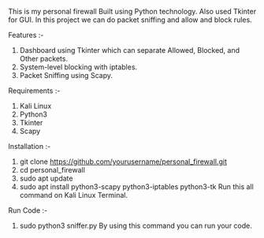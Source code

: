 This is my personal firewall Built using Python technology. Also used Tkinter for GUI. 
In this project we can do packet sniffing and allow and block rules. 

Features :- 
1. Dashboard using Tkinter which can separate Allowed, Blocked, and Other packets.
2. System-level blocking with iptables.
3. Packet Sniffing using Scapy.

Requirements :-
1. Kali Linux 
2. Python3
3. Tkinter
4. Scapy

Installation :-
1. git clone https://github.com/yourusername/personal_firewall.git
2. cd personal_firewall
3. sudo apt update
4. sudo apt install python3-scapy python3-iptables python3-tk
Run this all command on Kali Linux Terminal.

Run Code :-
1. sudo python3 sniffer.py
By using this command you can run your code.
   
